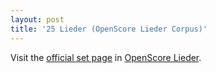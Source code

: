```yaml
---
layout: post
title: '25 Lieder (OpenScore Lieder Corpus)'
---
```


Visit the [official set page] in [OpenScore Lieder].

[official set page]: https://musescore.com/openscore-lieder-corpus/sets/5102093
[OpenScore Lieder]: https://musescore.com/openscore-lieder-corpus

